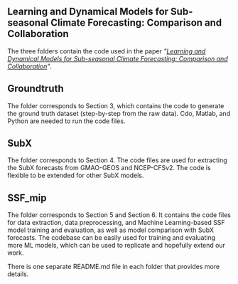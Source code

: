 
## Learning and Dynamical Models for Sub-seasonal Climate Forecasting: Comparison and Collaboration

The three folders contain the code used in the paper *"[Learning and Dynamical Models for Sub-seasonal Climate Forecasting: Comparison and Collaboration](https://arxiv.org/abs/2110.05196)"*. 

## Groundtruth

The folder corresponds to Section 3, which contains the code to generate the ground truth dataset (step-by-step from the raw data). Cdo, Matlab, and Python are needed to run the code files. 


## SubX

The folder corresponds to Section 4. The code files are used for extracting the SubX forecasts from GMAO-GEOS and NCEP-CFSv2. The code is flexible to be extended for other SubX models.

## SSF_mip

The folder corresponds to Section 5 and Section 6. It contains the code files for data extraction, data preprocessing, and Machine Learning-based SSF model training and evaluation, as well as model comparison with SubX forecasts. The codebase can be easily used for training and evaluating more ML models, which can be used to replicate and hopefully extend our work.


There is one separate README.md file in each folder that provides more details.


